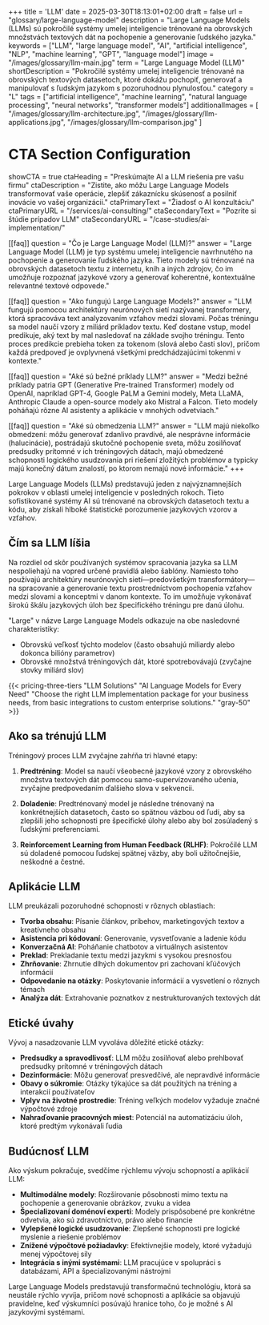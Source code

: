 +++
title = 'LLM'
date = 2025-03-30T18:13:01+02:00
draft = false
url = "glossary/large-language-model"
description = "Large Language Models (LLMs) sú pokročilé systémy umelej inteligencie trénované na obrovských množstvách textových dát na pochopenie a generovanie ľudského jazyka."
keywords = ["LLM", "large language model", "AI", "artificial intelligence", "NLP", "machine learning", "GPT", "language model"]
image = "/images/glossary/llm-main.jpg"
term = "Large Language Model (LLM)"
shortDescription = "Pokročilé systémy umelej inteligencie trénované na obrovských textových datasetoch, ktoré dokážu pochopiť, generovať a manipulovať s ľudským jazykom s pozoruhodnou plynulosťou."
category = "L"
tags = ["artificial intelligence", "machine learning", "natural language processing", "neural networks", "transformer models"]
additionalImages = [
  "/images/glossary/llm-architecture.jpg",
  "/images/glossary/llm-applications.jpg",
  "/images/glossary/llm-comparison.jpg"
]

# CTA Section Configuration
showCTA = true
ctaHeading = "Preskúmajte AI a LLM riešenia pre vašu firmu"
ctaDescription = "Zistite, ako môžu Large Language Models transformovať vaše operácie, zlepšiť zákaznícku skúsenosť a posilniť inovácie vo vašej organizácii."
ctaPrimaryText = "Žiadosť o AI konzultáciu"
ctaPrimaryURL = "/services/ai-consulting/"
ctaSecondaryText = "Pozrite si štúdie prípadov LLM"
ctaSecondaryURL = "/case-studies/ai-implementation/"
 
[[faq]]
question = "Čo je Large Language Model (LLM)?"
answer = "Large Language Model (LLM) je typ systému umelej inteligencie navrhnutého na pochopenie a generovanie ľudského jazyka. Tieto modely sú trénované na obrovských datasetoch textu z internetu, kníh a iných zdrojov, čo im umožňuje rozpoznať jazykové vzory a generovať koherentné, kontextuálne relevantné textové odpovede."

[[faq]]
question = "Ako fungujú Large Language Models?"
answer = "LLM fungujú pomocou architektúry neurónových sietí nazývanej transformery, ktorá spracováva text analyzovaním vzťahov medzi slovami. Počas tréningu sa model naučí vzory z miliárd príkladov textu. Keď dostane vstup, model predikuje, aký text by mal nasledovať na základe svojho tréningu. Tento proces predikcie prebieha token za tokenom (slová alebo časti slov), pričom každá predpoveď je ovplyvnená všetkými predchádzajúcimi tokenmi v kontexte."

[[faq]]
question = "Aké sú bežné príklady LLM?"
answer = "Medzi bežné príklady patria GPT (Generative Pre-trained Transformer) modely od OpenAI, napríklad GPT-4, Google PaLM a Gemini modely, Meta LLaMA, Anthropic Claude a open-source modely ako Mistral a Falcon. Tieto modely poháňajú rôzne AI asistenty a aplikácie v mnohých odvetviach."

[[faq]]
question = "Aké sú obmedzenia LLM?"
answer = "LLM majú niekoľko obmedzení: môžu generovať zdanlivo pravdivé, ale nesprávne informácie (halucinácie), postrádajú skutočné pochopenie sveta, môžu zosilňovať predsudky prítomné v ich tréningových dátach, majú obmedzené schopnosti logického usudzovania pri riešení zložitých problémov a typicky majú konečný dátum znalostí, po ktorom nemajú nové informácie."
+++

Large Language Models (LLMs) predstavujú jeden z najvýznamnejších pokrokov v oblasti umelej inteligencie v posledných rokoch. Tieto sofistikované systémy AI sú trénované na obrovských datasetoch textu a kódu, aby získali hlboké štatistické porozumenie jazykových vzorov a vzťahov.

## Čím sa LLM líšia

Na rozdiel od skôr používaných systémov spracovania jazyka sa LLM nespoliehajú na vopred určené pravidlá alebo šablóny. Namiesto toho používajú architektúry neurónových sietí—predovšetkým transformátory—na spracovanie a generovanie textu prostredníctvom pochopenia vzťahov medzi slovami a konceptmi v danom kontexte. To im umožňuje vykonávať širokú škálu jazykových úloh bez špecifického tréningu pre danú úlohu.

"Large" v názve Large Language Models odkazuje na obe nasledovné charakteristiky:
- Obrovskú veľkosť týchto modelov (často obsahujú miliardy alebo dokonca bilióny parametrov)
- Obrovské množstvá tréningových dát, ktoré spotrebovávajú (zvyčajne stovky miliárd slov)

{{< pricing-three-tiers "LLM Solutions" "AI Language Models for Every Need" "Choose the right LLM implementation package for your business needs, from basic integrations to custom enterprise solutions." "gray-50" >}}

## Ako sa trénujú LLM

Tréningový proces LLM zvyčajne zahŕňa tri hlavné etapy:

1. **Predtréning**: Model sa naučí všeobecné jazykové vzory z obrovského množstva textových dát pomocou samo-supervízovaného učenia, zvyčajne predpovedaním ďalšieho slova v sekvencii.

2. **Doladenie**: Predtrénovaný model je následne trénovaný na konkrétnejších datasetoch, často so spätnou väzbou od ľudí, aby sa zlepšili jeho schopnosti pre špecifické úlohy alebo aby bol zosúladený s ľudskými preferenciami.

3. **Reinforcement Learning from Human Feedback (RLHF)**: Pokročilé LLM sú doladené pomocou ľudskej spätnej väzby, aby boli užitočnejšie, neškodné a čestné.

## Aplikácie LLM

LLM preukázali pozoruhodné schopnosti v rôznych oblastiach:

- **Tvorba obsahu**: Písanie článkov, príbehov, marketingových textov a kreatívneho obsahu
- **Asistencia pri kódovaní**: Generovanie, vysvetľovanie a ladenie kódu
- **Konverzačná AI**: Poháňanie chatbotov a virtuálnych asistentov
- **Preklad**: Prekladanie textu medzi jazykmi s vysokou presnosťou
- **Zhrňovanie**: Zhrnutie dlhých dokumentov pri zachovaní kľúčových informácií
- **Odpovedanie na otázky**: Poskytovanie informácií a vysvetlení o rôznych témach
- **Analýza dát**: Extrahovanie poznatkov z nestrukturovaných textových dát

## Etické úvahy

Vývoj a nasadzovanie LLM vyvoláva dôležité etické otázky:

- **Predsudky a spravodlivosť**: LLM môžu zosilňovať alebo prehlbovať predsudky prítomné v tréningových dátach
- **Dezinformácie**: Môžu generovať presvedčivé, ale nepravdivé informácie
- **Obavy o súkromie**: Otázky týkajúce sa dát použitých na tréning a interakcií používateľov
- **Vplyv na životné prostredie**: Tréning veľkých modelov vyžaduje značné výpočtové zdroje
- **Nahraďovanie pracovných miest**: Potenciál na automatizáciu úloh, ktoré predtým vykonávali ľudia

## Budúcnosť LLM

Ako výskum pokračuje, svedčíme rýchlemu vývoju schopností a aplikácií LLM:

- **Multimodálne modely**: Rozširovanie pôsobnosti mimo textu na pochopenie a generovanie obrázkov, zvuku a videa
- **Špecializovaní doménoví experti**: Modely prispôsobené pre konkrétne odvetvia, ako sú zdravotníctvo, právo alebo financie
- **Vylepšené logické usudzovanie**: Zlepšené schopnosti pre logické myslenie a riešenie problémov
- **Znížené výpočtové požiadavky**: Efektívnejšie modely, ktoré vyžadujú menej výpočtovej sily
- **Integrácia s inými systémami**: LLM pracujúce v spolupráci s databázami, API a špecializovanými nástrojmi

Large Language Models predstavujú transformačnú technológiu, ktorá sa neustále rýchlo vyvíja, pričom nové schopnosti a aplikácie sa objavujú pravidelne, keď výskumníci posúvajú hranice toho, čo je možné s AI jazykovými systémami.